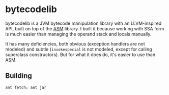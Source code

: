 bytecodelib
===========

bytecodelib is a JVM bytecode manipulation library with an LLVM-inspired
API, built on top of the [ASM](http://asm.ow2.org/) library.  I built it
because working with SSA form is much easier than managing the operand
stack and locals manually.

It has many deficiencies, both obvious (exception handlers are not
modeled) and subtle (`invokespecial` is not modeled, except for calling
superclass constructors).  But for what it does do, it's easier to use
than ASM.

Building
--------

`ant fetch; ant jar`
